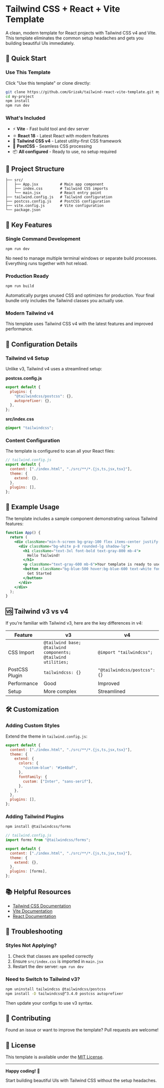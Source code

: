 # Tailwind CSS + React + Vite Template

A clean, modern template for React projects with Tailwind CSS v4 and Vite. This template eliminates the common setup headaches and gets you building beautiful UIs immediately.

## 🚀 Quick Start

### Use This Template

Click "Use this template" or clone directly:

```bash
git clone https://github.com/Grizak/tailwind-react-vite-template.git my-project
cd my-project
npm install
npm run dev
```

### What's Included

- ⚡ **Vite** - Fast build tool and dev server
- ⚛️ **React 18** - Latest React with modern features
- 🎨 **Tailwind CSS v4** - Latest utility-first CSS framework
- 🔧 **PostCSS** - Seamless CSS processing
- 📦 **All configured** - Ready to use, no setup required

## 📁 Project Structure

```
├── src/
│   ├── App.jsx          # Main app component
│   ├── index.css        # Tailwind CSS imports
│   └── main.jsx         # React entry point
├── tailwind.config.js   # Tailwind configuration
├── postcss.config.js    # PostCSS configuration
├── vite.config.js       # Vite configuration
└── package.json
```

## 🎯 Key Features

### Single Command Development

```bash
npm run dev
```

No need to manage multiple terminal windows or separate build processes. Everything runs together with hot reload.

### Production Ready

```bash
npm run build
```

Automatically purges unused CSS and optimizes for production. Your final bundle only includes the Tailwind classes you actually use.

### Modern Tailwind v4

This template uses Tailwind CSS v4 with the latest features and improved performance.

## 🔧 Configuration Details

### Tailwind v4 Setup

Unlike v3, Tailwind v4 uses a streamlined setup:

**postcss.config.js**

```javascript
export default {
  plugins: {
    "@tailwindcss/postcss": {},
    autoprefixer: {},
  },
};
```

**src/index.css**

```css
@import "tailwindcss";
```

### Content Configuration

The template is configured to scan all your React files:

```javascript
// tailwind.config.js
export default {
  content: ["./index.html", "./src/**/*.{js,ts,jsx,tsx}"],
  theme: {
    extend: {},
  },
  plugins: [],
};
```

## 🎨 Example Usage

The template includes a sample component demonstrating various Tailwind features:

```jsx
function App() {
  return (
    <div className="min-h-screen bg-gray-100 flex items-center justify-center">
      <div className="bg-white p-8 rounded-lg shadow-lg">
        <h1 className="text-3xl font-bold text-gray-800 mb-4">
          Hello Tailwind!
        </h1>
        <p className="text-gray-600 mb-6">Your template is ready to use!</p>
        <button className="bg-blue-500 hover:bg-blue-600 text-white font-medium py-2 px-4 rounded transition-colors">
          Get Started
        </button>
      </div>
    </div>
  );
}
```

## 🆚 Tailwind v3 vs v4

If you're familiar with Tailwind v3, here are the key differences in v4:

| Feature        | v3                                                           | v4                           |
| -------------- | ------------------------------------------------------------ | ---------------------------- |
| CSS Import     | `@tailwind base; @tailwind components; @tailwind utilities;` | `@import "tailwindcss";`     |
| PostCSS Plugin | `tailwindcss: {}`                                            | `"@tailwindcss/postcss": {}` |
| Performance    | Good                                                         | Improved                     |
| Setup          | More complex                                                 | Streamlined                  |

## 🛠️ Customization

### Adding Custom Styles

Extend the theme in `tailwind.config.js`:

```javascript
export default {
  content: ["./index.html", "./src/**/*.{js,ts,jsx,tsx}"],
  theme: {
    extend: {
      colors: {
        "custom-blue": "#1e40af",
      },
      fontFamily: {
        custom: ["Inter", "sans-serif"],
      },
    },
  },
  plugins: [],
};
```

### Adding Tailwind Plugins

```bash
npm install @tailwindcss/forms
```

```javascript
// tailwind.config.js
import forms from "@tailwindcss/forms";

export default {
  content: ["./index.html", "./src/**/*.{js,ts,jsx,tsx}"],
  theme: {
    extend: {},
  },
  plugins: [forms],
};
```

## 📚 Helpful Resources

- [Tailwind CSS Documentation](https://tailwindcss.com/docs)
- [Vite Documentation](https://vitejs.dev/)
- [React Documentation](https://react.dev/)

## 🐛 Troubleshooting

### Styles Not Applying?

1. Check that classes are spelled correctly
2. Ensure `src/index.css` is imported in `main.jsx`
3. Restart the dev server: `npm run dev`

### Need to Switch to Tailwind v3?

```bash
npm uninstall tailwindcss @tailwindcss/postcss
npm install -D tailwindcss@^3.4.0 postcss autoprefixer
```

Then update your configs to use v3 syntax.

## 🤝 Contributing

Found an issue or want to improve the template? Pull requests are welcome!

## 📄 License

This template is available under the [MIT License](LICENSE).

---

**Happy coding!** 🎉

Start building beautiful UIs with Tailwind CSS without the setup headaches.
